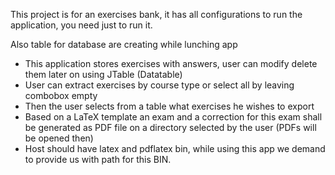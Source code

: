 <p>This project is for an exercises bank, it has all configurations to run the application, you need just to run it.</p>
<p>Also table for database are creating while lunching app</p>
<ul>
  <li>This application stores exercises with answers, user can modify delete them later on using JTable (Datatable)</li>
  <li>User can extract exercises by course type or select all by leaving combobox empty</li>
  <li>Then the user selects from a table what exercises he wishes to export</li>
  <li>Based on a LaTeX template an exam and a correction for this exam shall be generated as PDF file on a directory selected by the user (PDFs will be opened then)</li>
  <li>Host should have latex and pdflatex bin, while using this app we demand to provide us with path for this BIN.</li>
</ul>

